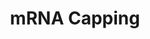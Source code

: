 ---
annotations:
- id: PW:0000100
  parent: regulatory pathway
  type: Pathway Ontology
  value: transcription pathway
authors:
- MaintBot
- MartijnVanIersel
- ReactomeTeam
- Anwesha
description: The 5'-ends of all eukaryotic pre-mRNAs studied thus far are converted
  to cap structures. The cap is thought to influence splicing of the first intron,
  and is bound by 'cap-binding' proteins, CBP80 and CBP20, in the nucleus. The cap
  is important for translation initiation, and it also interacts with the poly(A)terminus,
  via proteins, resulting in circularization of the mRNA to facilitate multiple rounds
  of translation. The cap is also important for mRNA stability, protecting it from
  5' to 3' nucleases, and is required for mRNA export to the cytoplasm.<BR>The capping
  reaction usually occurs very rapidly on nascent transcripts; after the synthesis
  of only a few nucleotides by RNA polymerase II. The capping reaction involves the
  conversion of the 5'-end of the nascent transcript from a triphosphate to a diphosphate
  by a RNA 5'-triphosphatase, followed by the addition of a guanosine monophosphate
  by the mRNA guanylyltransferase, to form a 5'-5'-triphosphate linkage. This cap
  is then methylated by 2'-O-methyltransferases.<P>  View original pathway at [http://www.reactome.org/PathwayBrowser/#DIAGRAM=72086
  Reactome].
last-edited: 2021-01-25
organisms:
- Homo sapiens
redirect_from:
- /index.php/Pathway:WP1861
- /instance/WP1861
revision: null
schema-jsonld:
- '@context': https://schema.org/
  '@id': https://wikipathways.github.io/pathways/WP1861.html
  '@type': Dataset
  creator:
    '@type': Organization
    name: WikiPathways
  description: The 5'-ends of all eukaryotic pre-mRNAs studied thus far are converted
    to cap structures. The cap is thought to influence splicing of the first intron,
    and is bound by 'cap-binding' proteins, CBP80 and CBP20, in the nucleus. The cap
    is important for translation initiation, and it also interacts with the poly(A)terminus,
    via proteins, resulting in circularization of the mRNA to facilitate multiple
    rounds of translation. The cap is also important for mRNA stability, protecting
    it from 5' to 3' nucleases, and is required for mRNA export to the cytoplasm.<BR>The
    capping reaction usually occurs very rapidly on nascent transcripts; after the
    synthesis of only a few nucleotides by RNA polymerase II. The capping reaction
    involves the conversion of the 5'-end of the nascent transcript from a triphosphate
    to a diphosphate by a RNA 5'-triphosphatase, followed by the addition of a guanosine
    monophosphate by the mRNA guanylyltransferase, to form a 5'-5'-triphosphate linkage.
    This cap is then methylated by 2'-O-methyltransferases.<P>  View original pathway
    at [http://www.reactome.org/PathwayBrowser/#DIAGRAM=72086 Reactome].
  keywords:
  - (CBC)
  - (GpppN..)
  - (hydrolyzed)
  - (initial)
  - (intermediate)
  - (phosphorylated)
  - (phosphorylated):TFIIF:capped pre-mRNA
  - (with freed 5'-
  - AdoHcy
  - AdoMet
  - 'CCNH '
  - 'CDK7 '
  - CE complex
  - CE complex with
  - CE:Pol II CTD:Spt5
  - Cap Binding Complex
  - Capping complex
  - 'Capping complex '
  - DNA
  - 'DNA '
  - 'ERCC2 '
  - 'ERCC3 '
  - GDP
  - 'GMP '
  - GMP)
  - 'GTF2F1 '
  - 'GTF2F2 '
  - 'GTF2H1 '
  - 'GTF2H2 '
  - 'GTF2H3 '
  - 'GTF2H4 '
  - 'GTF2H5 '
  - GTP
  - II
  - 'MNAT1 '
  - NCBP1
  - 'NCBP1 '
  - NCBP2
  - 'NCBP2 '
  - 'Nascent pre-mRNA with 5''-GMP associated with CE '
  - 'Nascent pre-mRNA with 5''-GMP dissociated from CE '
  - 'Nascent pre-mRNA with hydrolysed 5''-end '
  - 'POLR2B '
  - 'POLR2C '
  - 'POLR2D '
  - 'POLR2E '
  - 'POLR2F '
  - 'POLR2G '
  - 'POLR2H '
  - 'POLR2I '
  - 'POLR2J '
  - 'POLR2K '
  - 'POLR2L '
  - Pi
  - Pol II
  - Pol II transcription
  - Polymerase
  - RNA
  - RNA Pol II with
  - RNGTT
  - 'RNGTT '
  - RNMT
  - 'RNMT '
  - TFIIH
  - activated GT
  - capped
  - 'capped pre-mRNA '
  - complex
  - complex with (ser5)
  - containing extruded
  - mRNA capping factors
  - nascent pre-mRNA
  - 'nascent pre-mRNA transcript '
  - 'p-S5-POLR2A '
  - p-SUPT5H
  - 'p-SUPT5H '
  - phosphorylated CTD
  - 'phosphorylated CTD:'
  - pre-mRNA:CBC:RNA
  - 'template DNA:30 nt transcript hybrid '
  - transcript
  - transcript to +30
  license: CC0
  name: mRNA Capping
seo: CreativeWork
title: mRNA Capping
wpid: WP1861
---